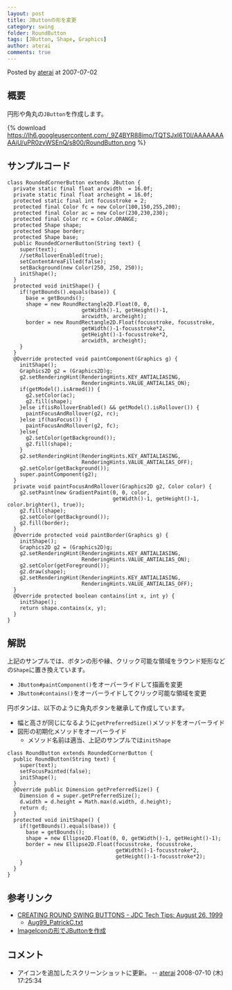 ```yaml
---
layout: post
title: JButtonの形を変更
category: swing
folder: RoundButton
tags: [JButton, Shape, Graphics]
author: aterai
comments: true
---
```


Posted by [aterai](http://terai.xrea.jp/aterai.html) at 2007-07-02

## 概要
円形や角丸の`JButton`を作成します。

{% download https://lh6.googleusercontent.com/_9Z4BYR88imo/TQTSJxI6T0I/AAAAAAAAAiU/uPR0zvWSEnQ/s800/RoundButton.png %}

## サンプルコード
<pre class="prettyprint"><code>class RoundedCornerButton extends JButton {
  private static final float arcwidth  = 16.0f;
  private static final float archeight = 16.0f;
  protected static final int focusstroke = 2;
  protected final Color fc = new Color(100,150,255,200);
  protected final Color ac = new Color(230,230,230);
  protected final Color rc = Color.ORANGE;
  protected Shape shape;
  protected Shape border;
  protected Shape base;
  public RoundedCornerButton(String text) {
    super(text);
    //setRolloverEnabled(true);
    setContentAreaFilled(false);
    setBackground(new Color(250, 250, 250));
    initShape();
  }
  protected void initShape() {
    if(!getBounds().equals(base)) {
      base = getBounds();
      shape = new RoundRectangle2D.Float(0, 0,
                        getWidth()-1, getHeight()-1,
                        arcwidth, archeight);
      border = new RoundRectangle2D.Float(focusstroke, focusstroke,
                        getWidth()-1-focusstroke*2,
                        getHeight()-1-focusstroke*2,
                        arcwidth, archeight);
    }
  }
  @Override protected void paintComponent(Graphics g) {
    initShape();
    Graphics2D g2 = (Graphics2D)g;
    g2.setRenderingHint(RenderingHints.KEY_ANTIALIASING,
                        RenderingHints.VALUE_ANTIALIAS_ON);
    if(getModel().isArmed()) {
      g2.setColor(ac);
      g2.fill(shape);
    }else if(isRolloverEnabled() &amp;&amp; getModel().isRollover()) {
      paintFocusAndRollover(g2, rc);
    }else if(hasFocus()) {
      paintFocusAndRollover(g2, fc);
    }else{
      g2.setColor(getBackground());
      g2.fill(shape);
    }
    g2.setRenderingHint(RenderingHints.KEY_ANTIALIASING,
                        RenderingHints.VALUE_ANTIALIAS_OFF);
    g2.setColor(getBackground());
    super.paintComponent(g2);
  }
  private void paintFocusAndRollover(Graphics2D g2, Color color) {
    g2.setPaint(new GradientPaint(0, 0, color,
                                  getWidth()-1, getHeight()-1, color.brighter(), true));
    g2.fill(shape);
    g2.setColor(getBackground());
    g2.fill(border);
  }
  @Override protected void paintBorder(Graphics g) {
    initShape();
    Graphics2D g2 = (Graphics2D)g;
    g2.setRenderingHint(RenderingHints.KEY_ANTIALIASING,
                        RenderingHints.VALUE_ANTIALIAS_ON);
    g2.setColor(getForeground());
    g2.draw(shape);
    g2.setRenderingHint(RenderingHints.KEY_ANTIALIASING,
                        RenderingHints.VALUE_ANTIALIAS_OFF);
  }
  @Override protected boolean contains(int x, int y) {
    initShape();
    return shape.contains(x, y);
  }
}
</code></pre>

## 解説
上記のサンプルでは、ボタンの形や縁、クリック可能な領域をラウンド矩形などの`Shape`に置き換えています。

- `JButton#paintComponent()`をオーバーライドして描画を変更
- `JButton#contains()`をオーバーライドしてクリック可能な領域を変更

<!-- dummy comment line for breaking list -->

円ボタンは、以下のように角丸ボタンを継承して作成しています。

- 幅と高さが同じになるように`getPreferredSize()`メソッドをオーバーライド
- 図形の初期化メソッドをオーバーライド
    - メソッド名前は適当、上記のサンプルでは`initShape`

<!-- dummy comment line for breaking list -->

<pre class="prettyprint"><code>class RoundButton extends RoundedCornerButton {
  public RoundButton(String text) {
    super(text);
    setFocusPainted(false);
    initShape();
  }
  @Override public Dimension getPreferredSize() {
    Dimension d = super.getPreferredSize();
    d.width = d.height = Math.max(d.width, d.height);
    return d;
  }
  protected void initShape() {
    if(!getBounds().equals(base)) {
      base = getBounds();
      shape = new Ellipse2D.Float(0, 0, getWidth()-1, getHeight()-1);
      border = new Ellipse2D.Float(focusstroke, focusstroke,
                                   getWidth()-1-focusstroke*2,
                                   getHeight()-1-focusstroke*2);
    }
  }
}
</code></pre>

## 参考リンク
- [CREATING ROUND SWING BUTTONS - JDC Tech Tips: August 26, 1999](http://web.archive.org/web/20090805104428/http://java.sun.com/developer/TechTips/1999/tt0826.html)
    - [Aug99_PatrickC.txt](http://web.archive.org/web/20090804054527/http://java.sun.com/developer/TechTips/txtarchive/1999/Aug99_PatrickC.txt)
- [ImageIconの形でJButtonを作成](http://terai.xrea.jp/Swing/RoundImageButton.html)

<!-- dummy comment line for breaking list -->

## コメント
- アイコンを追加したスクリーンショットに更新。 -- [aterai](http://terai.xrea.jp/aterai.html) 2008-07-10 (木) 17:25:34

<!-- dummy comment line for breaking list -->

